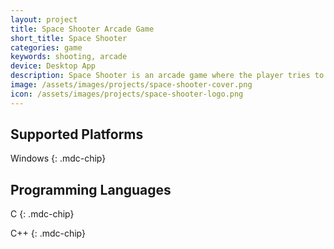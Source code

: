 ```yaml
---
layout: project
title: Space Shooter Arcade Game
short_title: Space Shooter
categories: game
keywords: shooting, arcade
device: Desktop App
description: Space Shooter is an arcade game where the player tries to navigate their spaceship through hostile targets, including enemy ships and asteroids.
image: /assets/images/projects/space-shooter-cover.png
icon: /assets/images/projects/space-shooter-logo.png
---
```



## Supported Platforms

Windows
{: .mdc-chip}

## Programming Languages

C
{: .mdc-chip}

C++
{: .mdc-chip}
